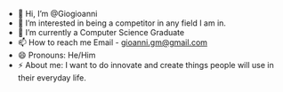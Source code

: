 - 👋 Hi, I’m @Giogioanni
- 👀 I’m interested in being a competitor in any field I am in.
- 🌱 I’m currently a Computer Science Graduate
- 📫 How to reach me Email - gioanni.gm@gmail.com
- 😄 Pronouns: He/Him
- ⚡ About me: I want to do innovate and create things people will use in their everyday life.

<!---
Giogioanni/Morales
--->
